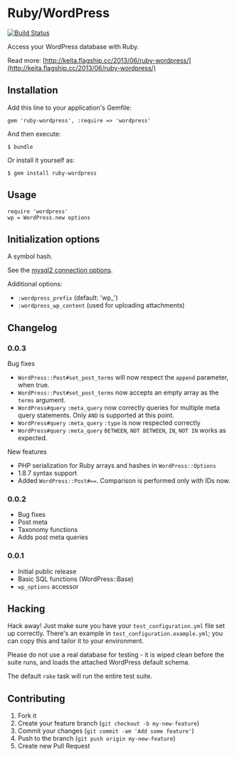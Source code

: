 # Ruby/WordPress

[![Build Status](https://travis-ci.org/keichan34/ruby-wordpress.png?branch=master)](https://travis-ci.org/keichan34/ruby-wordpress)

Access your WordPress database with Ruby.

Read more: [http://keita.flagship.cc/2013/06/ruby-wordpress/](http://keita.flagship.cc/2013/06/ruby-wordpress/)

## Installation

Add this line to your application's Gemfile:

    gem 'ruby-wordpress', :require => 'wordpress'

And then execute:

    $ bundle

Or install it yourself as:

    $ gem install ruby-wordpress

## Usage

    require 'wordpress'
    wp = WordPress.new options

## Initialization options

A symbol hash.

See the [mysql2 connection options](https://github.com/brianmario/mysql2#connection-options).

Additional options:

* `:wordpress_prefix` (default: 'wp_')
* `:wordpress_wp_content` (used for uploading attachments)

## Changelog

### 0.0.3

Bug fixes

* `WordPress::Post#set_post_terms` will now respect the `append` parameter, when true.
* `WordPress::Post#set_post_terms` now accepts an empty array as the `terms` argument.
* `WordPress#query` `:meta_query` now correctly queries for multiple meta query statements. Only `AND` is supported at this point.
* `WordPress#query` `:meta_query` `:type` is now respected correctly
* `WordPress#query` `:meta_query` `BETWEEN`, `NOT BETWEEN`, `IN`, `NOT IN` works as expected.

New features

* PHP serialization for Ruby arrays and hashes in `WordPress::Options`
* 1.8.7 syntax support
* Added `WordPress::Post#==`. Comparison is performed only with IDs now.

### 0.0.2

* Bug fixes
* Post meta
* Taxonomy functions
* Adds post meta queries

### 0.0.1

* Initial public release
* Basic SQL functions (WordPress::Base)
* `wp_options` accessor

## Hacking

Hack away! Just make sure you have your `test_configuration.yml` file set up correctly. There's an example in `test_configuration.example.yml`; you can copy this and tailor it to your environment.

Please do not use a real database for testing - it is wiped clean before the suite runs, and loads the attached WordPress default schema.

The default `rake` task will run the entire test suite.

## Contributing

1. Fork it
2. Create your feature branch (`git checkout -b my-new-feature`)
3. Commit your changes (`git commit -am 'Add some feature'`)
4. Push to the branch (`git push origin my-new-feature`)
5. Create new Pull Request
